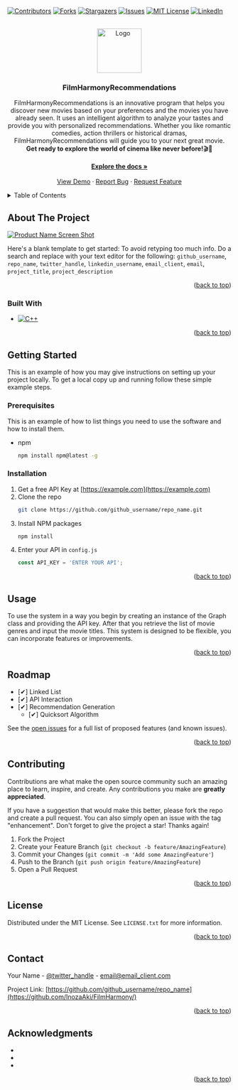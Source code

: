 <!-- Improved compatibility of back to top link: See: https://github.com/othneildrew/Best-README-Template/pull/73 -->
<a name="readme-top"></a>
<!--
*** Thanks for checking out the Best-README-Template. If you have a suggestion
*** that would make this better, please fork the repo and create a pull request
*** or simply open an issue with the tag "enhancement".
*** Don't forget to give the project a star!
*** Thanks again! Now go create something AMAZING! :D
-->



<!-- PROJECT SHIELDS -->
<!--
*** I'm using markdown "reference style" links for readability.
*** Reference links are enclosed in brackets [ ] instead of parentheses ( ).
*** See the bottom of this document for the declaration of the reference variables
*** for contributors-url, forks-url, etc. This is an optional, concise syntax you may use.
*** https://www.markdownguide.org/basic-syntax/#reference-style-links
-->
[![Contributors][contributors-shield]][contributors-url]
[![Forks][forks-shield]][forks-url]
[![Stargazers][stars-shield]][stars-url]
[![Issues][issues-shield]][issues-url]
[![MIT License][license-shield]][license-url]
[![LinkedIn][linkedin-shield]][linkedin-url]



<!-- PROJECT LOGO -->
<br />
<div align="center">
  <a href="https://github.com/InozaAki/FilmHarmony/">
    <img src="https://icon-library.com/images/film-icon/film-icon-1.jpg" alt="Logo" width="100" height="100">
  </a>

<h3 align="center">FilmHarmonyRecommendations</h3>

  <p align="center">
    FilmHarmonyRecommendations is an innovative program that helps you discover new movies based on your preferences and the movies you have already seen. It uses an intelligent algorithm to analyze your tastes and provide you with personalized recommendations. Whether you like romantic comedies, action thrillers or historical dramas, FilmHarmonyRecommendations will guide you to your next great movie.<br><strong>Get ready to explore the world of cinema like never before!</strong>🎬🍿</br>
    <br />
    <a href="https://github.com/github_username/repo_name"><strong>Explore the docs »</strong></a>
    <br />
    <br />
    <a href="https://github.com/github_username/repo_name">View Demo</a>
    ·
    <a href="https://github.com/InozaAki/FilmHarmony/issues">Report Bug</a>
    ·
    <a href="https://github.com/InozaAki/FilmHarmony/issues">Request Feature</a>
  </p>
</div>



<!-- TABLE OF CONTENTS -->
<details>
  <summary>Table of Contents</summary>
  <ol>
    <li>
      <a href="#about-the-project">About The Project</a>
      <ul>
        <li><a href="#built-with">Built With</a></li>
      </ul>
    </li>
    <li>
      <a href="#getting-started">Getting Started</a>
      <ul>
        <li><a href="#prerequisites">Prerequisites</a></li>
        <li><a href="#installation">Installation</a></li>
      </ul>
    </li>
    <li><a href="#usage">Usage</a></li>
    <li><a href="#roadmap">Roadmap</a></li>
    <li><a href="#contributing">Contributing</a></li>
    <li><a href="#license">License</a></li>
    <li><a href="#contact">Contact</a></li>
    <li><a href="#acknowledgments">Acknowledgments</a></li>
  </ol>
</details>



<!-- ABOUT THE PROJECT -->
## About The Project

[![Product Name Screen Shot][product-screenshot]](https://example.com)

Here's a blank template to get started: To avoid retyping too much info. Do a search and replace with your text editor for the following: `github_username`, `repo_name`, `twitter_handle`, `linkedin_username`, `email_client`, `email`, `project_title`, `project_description`

<p align="right">(<a href="#readme-top">back to top</a>)</p>



### Built With

* [![C++]][C-url]

<p align="right">(<a href="#readme-top">back to top</a>)</p>



<!-- GETTING STARTED -->
## Getting Started

This is an example of how you may give instructions on setting up your project locally.
To get a local copy up and running follow these simple example steps.

### Prerequisites

This is an example of how to list things you need to use the software and how to install them.
* npm
  ```sh
  npm install npm@latest -g
  ```

### Installation

1. Get a free API Key at [https://example.com](https://example.com)
2. Clone the repo
   ```sh
   git clone https://github.com/github_username/repo_name.git
   ```
3. Install NPM packages
   ```sh
   npm install
   ```
4. Enter your API in `config.js`
   ```js
   const API_KEY = 'ENTER YOUR API';
   ```

<p align="right">(<a href="#readme-top">back to top</a>)</p>



<!-- USAGE EXAMPLES -->
## Usage

To use the system in a way you begin by creating an instance of the Graph class and providing the API key. After that you retrieve the list of movie genres and input the movie titles. This system is designed to be flexible, you can incorporate features or improvements.

<p align="right">(<a href="#readme-top">back to top</a>)</p>



<!-- ROADMAP -->
## Roadmap

- [✔] Linked List
- [✔] API Interaction
- [✔] Recommendation Generation
    - [✔] Quicksort Algorithm

See the [open issues](https://github.com/InozaAki/FilmHarmony/issues) for a full list of proposed features (and known issues).

<p align="right">(<a href="#readme-top">back to top</a>)</p>



<!-- CONTRIBUTING -->
## Contributing

Contributions are what make the open source community such an amazing place to learn, inspire, and create. Any contributions you make are **greatly appreciated**.

If you have a suggestion that would make this better, please fork the repo and create a pull request. You can also simply open an issue with the tag "enhancement".
Don't forget to give the project a star! Thanks again!

1. Fork the Project
2. Create your Feature Branch (`git checkout -b feature/AmazingFeature`)
3. Commit your Changes (`git commit -m 'Add some AmazingFeature'`)
4. Push to the Branch (`git push origin feature/AmazingFeature`)
5. Open a Pull Request

<p align="right">(<a href="#readme-top">back to top</a>)</p>



<!-- LICENSE -->
## License

Distributed under the MIT License. See `LICENSE.txt` for more information.

<p align="right">(<a href="#readme-top">back to top</a>)</p>



<!-- CONTACT -->
## Contact

Your Name - [@twitter_handle](https://twitter.com/twitter_handle) - email@email_client.com

Project Link: [https://github.com/github_username/repo_name](https://github.com/InozaAki/FilmHarmony/)

<p align="right">(<a href="#readme-top">back to top</a>)</p>



<!-- ACKNOWLEDGMENTS -->
## Acknowledgments

* []()
* []()
* []()

<p align="right">(<a href="#readme-top">back to top</a>)</p>



<!-- MARKDOWN LINKS & IMAGES -->
<!-- https://www.markdownguide.org/basic-syntax/#reference-style-links -->
[contributors-shield]: https://img.shields.io/github/contributors/InozaAki/FilmHarmony.svg?style=for-the-badge
[contributors-url]: https://github.com/InozaAki/FilmHarmony/graphs/contributors
[forks-shield]: https://img.shields.io/github/forks/InozaAki/FilmHarmony.svg?style=for-the-badge
[forks-url]: https://github.com/InozaAki/FilmHarmony/network/members
[stars-shield]: https://img.shields.io/github/stars/InozaAki/FilmHarmony.svg?style=for-the-badge
[stars-url]: https://github.com/InozaAki/FilmHarmony/stargazers
[issues-shield]: https://img.shields.io/github/issues/InozaAki/FilmHarmony.svg?style=for-the-badge
[issues-url]: https://github.com/InozaAki/FilmHarmony/issues
[license-shield]: https://img.shields.io/github/license/InozaAki/FilmHarmony.svg?style=for-the-badge
[license-url]: https://github.com/InozaAki/FilmHarmony/blob/master/LICENSE.txt
[linkedin-shield]: https://img.shields.io/badge/-LinkedIn-black.svg?style=for-the-badge&logo=linkedin&colorB=555
[linkedin-url]: https://linkedin.com/in/linkedin_username
[product-screenshot]: images/screenshot.png
[C++]: https://img.shields.io/badge/-c++-black?logo=c%2B%2B&style=social
[C-url]: https://isocpp.org/
